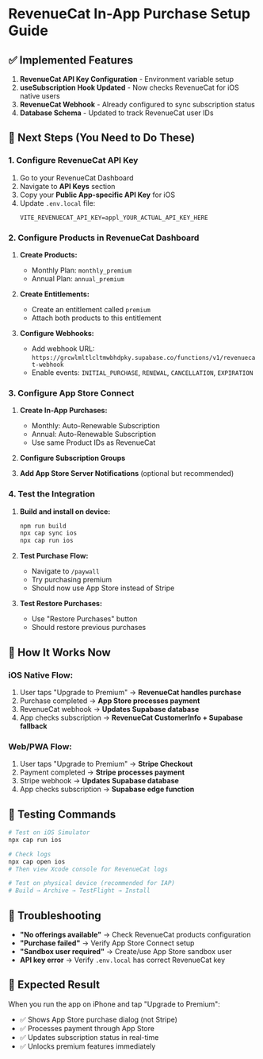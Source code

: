 # RevenueCat In-App Purchase Setup Guide

## ✅ Implemented Features

1. **RevenueCat API Key Configuration** - Environment variable setup
2. **useSubscription Hook Updated** - Now checks RevenueCat for iOS native users
3. **RevenueCat Webhook** - Already configured to sync subscription status
4. **Database Schema** - Updated to track RevenueCat user IDs

## 🔧 Next Steps (You Need to Do These)

### 1. Configure RevenueCat API Key

1. Go to your RevenueCat Dashboard
2. Navigate to **API Keys** section
3. Copy your **Public App-specific API Key** for iOS
4. Update `.env.local` file:
   ```
   VITE_REVENUECAT_API_KEY=appl_YOUR_ACTUAL_API_KEY_HERE
   ```

### 2. Configure Products in RevenueCat Dashboard

1. **Create Products:**
   - Monthly Plan: `monthly_premium`
   - Annual Plan: `annual_premium`

2. **Create Entitlements:**
   - Create an entitlement called `premium`
   - Attach both products to this entitlement

3. **Configure Webhooks:**
   - Add webhook URL: `https://grcwlmltlcltmwbhdpky.supabase.co/functions/v1/revenuecat-webhook`
   - Enable events: `INITIAL_PURCHASE`, `RENEWAL`, `CANCELLATION`, `EXPIRATION`

### 3. Configure App Store Connect

1. **Create In-App Purchases:**
   - Monthly: Auto-Renewable Subscription
   - Annual: Auto-Renewable Subscription
   - Use same Product IDs as RevenueCat

2. **Configure Subscription Groups**
3. **Add App Store Server Notifications** (optional but recommended)

### 4. Test the Integration

1. **Build and install on device:**
   ```bash
   npm run build
   npx cap sync ios
   npx cap run ios
   ```

2. **Test Purchase Flow:**
   - Navigate to `/paywall` 
   - Try purchasing premium
   - Should now use App Store instead of Stripe

3. **Test Restore Purchases:**
   - Use "Restore Purchases" button
   - Should restore previous purchases

## 🔄 How It Works Now

### iOS Native Flow:
1. User taps "Upgrade to Premium" → **RevenueCat handles purchase**
2. Purchase completed → **App Store processes payment**
3. RevenueCat webhook → **Updates Supabase database**
4. App checks subscription → **RevenueCat CustomerInfo + Supabase fallback**

### Web/PWA Flow:
1. User taps "Upgrade to Premium" → **Stripe Checkout**
2. Payment completed → **Stripe processes payment**
3. Stripe webhook → **Updates Supabase database**
4. App checks subscription → **Supabase edge function**

## 🧪 Testing Commands

```bash
# Test on iOS Simulator
npx cap run ios

# Check logs
npx cap open ios
# Then view Xcode console for RevenueCat logs

# Test on physical device (recommended for IAP)
# Build → Archive → TestFlight → Install
```

## 🐛 Troubleshooting

- **"No offerings available"** → Check RevenueCat products configuration
- **"Purchase failed"** → Verify App Store Connect setup
- **"Sandbox user required"** → Create/use App Store sandbox user
- **API key error** → Verify `.env.local` has correct RevenueCat key

## 🎯 Expected Result

When you run the app on iPhone and tap "Upgrade to Premium":
- ✅ Shows App Store purchase dialog (not Stripe)
- ✅ Processes payment through App Store
- ✅ Updates subscription status in real-time
- ✅ Unlocks premium features immediately